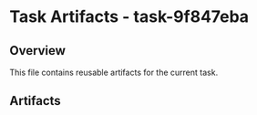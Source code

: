 # Task Artifacts - task-9f847eba

## Overview
This file contains reusable artifacts for the current task.

## Artifacts

